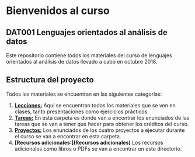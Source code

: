 # Bienvenidos al curso
## DAT001 Lenguajes orientados al análisis de datos

Este repositorio contiene todos los materiales del curso de lenguajes orientados al análisis de datos llevado a cabo en octubre 2018.

## Estructura del proyecto

Todos los materiales se encuentran en las siguientes categorías:

  1. **[Lecciones:](Lecciones)** Aquí se encuentran todos los materiales que se ven en clases, tanto presentaciones como ejercicios prácticos.
  2. **[Tareas:](Tareas)** En esta carpeta es donde van a encontrar los enunciados de las tareas que se van a tener que hacer para obtener los créditos del curso.
  3. **[Proyectos:](Proyectos)** Los enunciados de los cuatro proyectos a ejecutar durante el curso se van a encontrar en esta carpeta.
  4. **[Recursos adicionales:](Recursos adicionales)** Los recursos adicionales como libros o PDFs se van a encontrar en este directorio.
